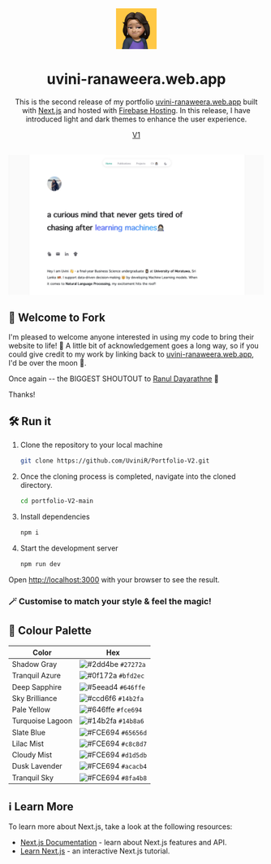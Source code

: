 
<div align="center">

  <img alt="Logo" src="/readme-asstes/logo.png" width="80" />
  <h1>uvini-ranaweera.web.app</h1>

  This is the second release of my portfolio [uvini-ranaweera.web.app](https://uvini-ranaweera.web.app/) built with [Next.js](https://nextjs.org/) and hosted with [Firebase Hosting](https://firebase.google.com/docs/hosting). In this release, I have introduced light and dark themes to enhance the user experience.

[V1](https://github.com/UviniR/Portfolio-V1)
  <br></br>


  ![demo](/readme-asstes/demo.png "Demo")
  
</div>


## 🌟 Welcome to Fork 

I'm pleased to welcome anyone interested in using my code to bring their website to life! 🚀 A little bit of acknowledgement goes a long way, so if you could give credit to my work by linking back to [uvini-ranaweera.web.app](https://uvini-ranaweera.web.app/), I'd be over the moon 🌝. 

Once again -- the BIGGEST SHOUTOUT to [Ranul Dayarathne](https://ranul-navojith.web.app/) 🎉

Thanks!

## 🛠 Run it

1. Clone the repository to your local machine

   ```sh
   git clone https://github.com/UviniR/Portfolio-V2.git
   ```

2. Once the cloning process is completed, navigate into the cloned directory.

   ```sh
   cd portfolio-V2-main
   ```

3. Install dependencies

   ```sh
   npm i
   ```

4. Start the development server

   ```sh
   npm run dev
   ```
Open [http://localhost:3000](http://localhost:3000) with your browser to see the result.

### 🪄 Customise to match your style & feel the magic!


## 🎨 Colour Palette 

| Color          | Hex                                                                |
| -------------- | ------------------------------------------------------------------ |
| Shadow Gray   | ![#2dd4be](https://via.placeholder.com/10/27272a?text=+) `#27272a` |
| Tranquil Azure     | ![#0f172a](https://via.placeholder.com/10/bfd2ec?text=+) `#bfd2ec` |
| Deep Sapphire      | ![#5eead4](https://via.placeholder.com/10/646ffe?text=+) `#646ffe` |
| Sky Brilliance| ![#ccd6f6](https://via.placeholder.com/10/14b2fa?text=+) `#14b2fa` |
| Pale Yellow   | ![#646ffe](https://via.placeholder.com/10/fce694?text=+) `#fce694` |
| Turquoise Lagoon| ![#14b2fa](https://via.placeholder.com/10/14b8a6?text=+) `#14b8a6` |
| Slate Blue    | ![#FCE694](https://via.placeholder.com/10/65656d?text=+) `#65656d` |
| Lilac Mist    | ![#FCE694](https://via.placeholder.com/10/c8c8d7?text=+) `#c8c8d7` |
| Cloudy Mist    | ![#FCE694](https://via.placeholder.com/10/d1d5db?text=+) `#d1d5db` |
| Dusk Lavender   | ![#FCE694](https://via.placeholder.com/10/acacb4?text=+) `#acacb4` |
| Tranquil Sky   | ![#FCE694](https://via.placeholder.com/10/8fa4b8?text=+) `#8fa4b8` |


## ℹ️ Learn More

To learn more about Next.js, take a look at the following resources:

- [Next.js Documentation](https://nextjs.org/docs) - learn about Next.js features and API.
- [Learn Next.js](https://nextjs.org/learn) - an interactive Next.js tutorial.

